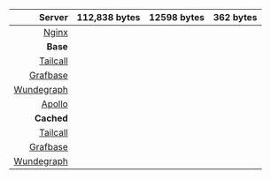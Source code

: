 
| Server | 112,838 bytes | 12598 bytes | 362 bytes |
| ---: | ---: | ---: | ---: |
| [Nginx](https://nginx.org/en/) |  |  |  |
| **Base** | | | |
| [Tailcall](https://github.com/tailcallhq/tailcall) |  |  |  |
| [Grafbase](https://github.com/grafbase/grafbase) |  |  |  |
| [Wundegraph](https://github.com/wundergraph/cosmo) |  |  |  |
| [Apollo](https://github.com/apollographql/router) |  |  |  |
| **Cached** | | | |
| [Tailcall](https://github.com/tailcallhq/tailcall) |  |  |  |
| [Grafbase](https://github.com/grafbase/grafbase) |  |  |  |
| [Wundegraph](https://github.com/wundergraph/cosmo) |  |  |  |
